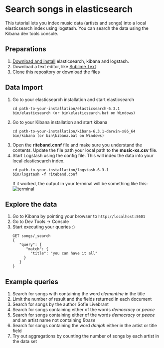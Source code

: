 # Search songs in elasticsearch

This tutorial lets you index music data (artists and songs) into a local elasticsearch index using logstash. You can search the data using the Kibana dev tools console. 

## Preparations 

1. [Download and install](https://www.elastic.co/downloads) elasticsearch, kibana and logstash.
2. Download a text editor, like [Sublime Text](https://www.sublimetext.com/3) 
3. Clone this repository or download the files 

## Data Import 
1. Go to your elasticsearch installation and start elasticsearch 
   ```
   cd path-to-your-installation/elasticsearch-6.3.1
   bin/elasticsearch (or bin\elasticsearch.bat on Windows) 
    ``` 
2. Go to your Kibana installation and start kibana 
    ```
    cd path-to-your-installation/kibana-6.3.1-darwin-x86_64
    bin/kibana (or bin\kibana.bat on Windows)
    ```
3. Open the **riteband.conf** file and make sure you understand the contents. Update the file path your local path to the **music-xs.csv** file. 
4. Start Logstash using the config file. This will index the data into your local elasticsearch index. 
    ```
   cd path-to-your-installation/logstash-6.3.1
   bin/logstash -f riteband.conf 
    ```
    If it worked, the output in your terminal will be something like this: 
   ![terminal](https://github.com/vanjakarin/search-songs/blob/master/logstash-terminal.png)

## Explore the data 
1. Go to Kibana by pointing your browser to `http://localhost:5601`
2. Go to Dev Tools -> Console 
3. Start executing your queries :) 
     ```
    GET songs/_search
    {
        "query": {
           "match": {
             "title": "you can have it all"
          }
        }
    }
    ```

## Example queries 
1. Search for songs with containing the word *clementine* in the title 
2. Limit the number of result and the fields returned in each document
3. Search for songs by the author Sofie Livebrant
4. Search for songs containing either of the words *democracy* or *peace*
5. Search for songs containing either of the words *democracy* or *peace* and an artist name not containing *Bosse*
6. Search for songs containing the word *danjah* either in the artist or title field 
7. Try out aggregations by counting the number of songs by each artist in the data set 
